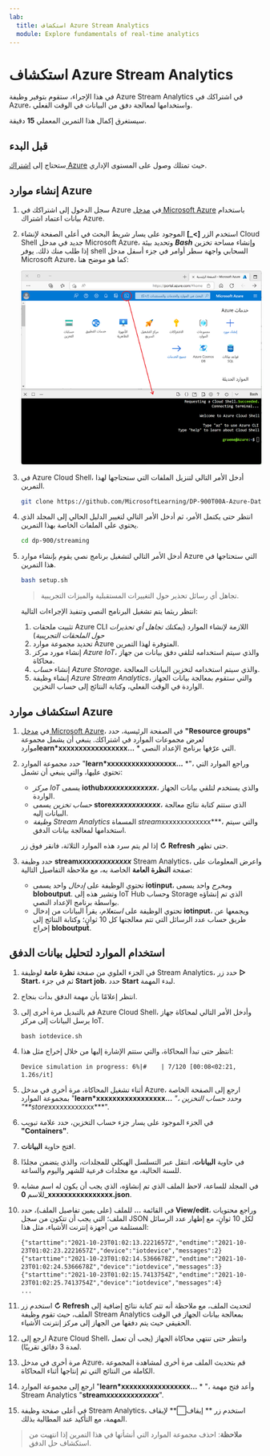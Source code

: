 ```yaml
---
lab:
  title: استكشاف Azure Stream Analytics
  module: Explore fundamentals of real-time analytics
---
```


# استكشاف Azure Stream Analytics

في هذا الإجراء، ستقوم بتوفير وظيفة Azure Stream Analytics في اشتراكك في Azure، واستخدامها لمعالجة دفق من البيانات في الوقت الفعلي.

سيستغرق إكمال هذا التمرين المعملي **15** دقيقة.

## قبل البدء

ستحتاج إلى [اشتراك Azure](https://azure.microsoft.com/free) حيث تمتلك وصول على المستوى الإداري.

## إنشاء موارد Azure

1. سجل الدخول إلى اشتراكك في Azure في [مدخل Microsoft Azure](https://portal.azure.com) باستخدام بيانات اعتماد اشتراك Azure.

1. استخدم الزر **[\>_]** الموجود على يسار شريط البحث في أعلى الصفحة لإنشاء Cloud Shell جديد في مدخل Microsoft Azure، وتحديد بيئة ***Bash*** وإنشاء مساحة تخزين إذا طلب منك ذلك. يوفر shell السحابي واجهة سطر أوامر في جزء أسفل مدخل Microsoft Azure، كما هو موضح هنا:

    ![مدخل Microsoft Azure مع جزء shell سحابي](./images/cloud-shell.png)

1. في Azure Cloud Shell، أدخل الأمر التالي لتنزيل الملفات التي ستحتاجها لهذا التمرين.

    ```bash
    git clone https://github.com/MicrosoftLearning/DP-900T00A-Azure-Data-Fundamentals dp-900
    ```

1. انتظر حتى يكتمل الأمر، ثم أدخل الأمر التالي لتغيير الدليل الحالي إلى المجلد الذي يحتوي على الملفات الخاصة بهذا التمرين.

    ```bash
    cd dp-900/streaming
    ```

1. أدخل الأمر التالي لتشغيل برنامج نصي يقوم بإنشاء موارد Azure التي ستحتاجها في هذا التمرين.

    ```bash
    bash setup.sh
    ```

    > تجاهل أي رسائل تحذير حول التغييرات المستقبلية والميزات التجريبية.

    انتظر ريثما يتم تشغيل البرنامج النصي وتنفيذ الإجراءات التالية:

    1. تثبيت ملحقات Azure CLI اللازمة لإنشاء الموارد (*يمكنك تجاهل أي تحذيرات حول الملحقات التجريبية*)
    1. تحديد مجموعة موارد Azure المتوفرة لهذا التمرين.
    1. إنشاء مورد *مركز Azure IoT*، والذي سيتم استخدامه لتلقي دفق بيانات من جهاز محاكاة.
    1. إنشاء *حساب Azure Storage*، والذي سيتم استخدامه لتخزين البيانات المعالجة.
    1. إنشاء وظيفة *Azure Stream Analytics*، والتي ستقوم بمعالجة بيانات الجهاز الواردة في الوقت الفعلي، وكتابة النتائج إلى حساب التخزين.

## استكشاف موارد Azure

1. في [مدخل Microsoft Azure](https://portal.azure.com?azure-portal=true)، في الصفحة الرئيسية، حدد **"Resource groups"** لعرض مجموعات الموارد في اشتراكك. ينبغي أن يشمل مجموعة موارد**learn*xxxxxxxxxxxxxxxxx...** * التي عرّفها برنامج الإعداد النصي.
2. حدد مجموعة الموارد "**learn*xxxxxxxxxxxxxxxxx...** *"، وراجع الموارد التي تحتوي عليها، والتي ينبغي أن تشمل:
    - *مركز IoT* يسمى **iothub*xxxxxxxxxxxxx***، والذي يستخدم لتلقي بيانات الجهاز الواردة.
    - *حساب تخزين* يسمى **store*xxxxxxxxxxxx***، الذي ستتم كتابة نتائج معالجة البيانات إليه.
    - *وظيفة Stream Analytics* المسماة *stream*xxxxxxxxxxxxx***، والتي سيتم استخدامها لمعالجة بيانات الدفق.

    إذا لم يتم سرد هذه الموارد الثلاثة، فانقر فوق زر **&#8635; Refresh** حتى تظهر.

3. حدد وظيفة **stream*xxxxxxxxxxxxx*** Stream Analytics، واعرض المعلومات على صفحة **النظرة العامة** الخاصة به، مع ملاحظة التفاصيل التالية:
    - تحتوي الوظيفة على *إدخال* واحد يسمى **iotinput**، و*مخرج* واحد يسمى **bloboutput**. وتشير هذه إلى IoT Hub وحساب Storage الذي تم إنشاؤه بواسطة برنامج الإعداد النصي.
    - تحتوي الوظيفة على *استعلام*، يقرأ البيانات من إدخال **iotinput**، ويجمعها عن طريق حساب عدد الرسائل التي تتم معالجتها كل 10 ثوانٍ؛ وكتابة النتائج إلى إخراج **bloboutput**.

## استخدام الموارد لتحليل بيانات الدفق

1. في الجزء العلوي من صفحة **نظرة عامة** لوظيفة Stream Analytics، حدد زر **&#9655; Start**، ثم في جزء **Start job**، حدد **Start** لبدء المهمة.
2. انتظر إعلامًا بأن مهمة الدفق بدأت بنجاح.
3. قم بالتبديل مرة أخرى إلى Azure Cloud Shell، وأدخل الأمر التالي لمحاكاة جهاز يرسل البيانات إلى مركز IoT.

    ```
    bash iotdevice.sh
    ```

4. انتظر حتى تبدأ المحاكاة، والتي ستتم الإشارة إليها من خلال إخراج مثل هذا:

    ```
    Device simulation in progress: 6%|#    | 7/120 [00:08<02:21, 1.26s/it]
    ```

5. أثناء تشغيل المحاكاة، مرة أخرى في مدخل Azure، ارجع إلى الصفحة الخاصة بمجموعة الموارد "**learn*xxxxxxxxxxxxxxxxx...** *"، وحدد حساب التخزين "**store*xxxxxxxxxxxx***".
6. في الجزء الموجود على يسار جزء حساب التخزين، حدد علامة تبويب **"Containers"**.
7. افتح حاوية **البيانات**.
8. في حاوية **البيانات**، انتقل عبر التسلسل الهيكلي للمجلدات، والذي يتضمن مجلدًا للسنة الحالية، مع مجلدات فرعية للشهر واليوم والساعة.
9. في المجلد للساعة، لاحظ الملف الذي تم إنشاؤه، الذي يجب أن يكون له اسم مشابه للاسم **0_xxxxxxxxxxxxxxxx.json**.
10. في القائمة **...** للملف (على يمين تفاصيل الملف)، حدد **View/edit**، وراجع محتويات الملف؛ التي يجب أن تتكون من سجل JSON لكل 10 ثوانٍ، مع إظهار عدد الرسائل المستلمة من أجهزة إنترنت الأشياء، مثل هذا:

    ```
    {"starttime":"2021-10-23T01:02:13.2221657Z","endtime":"2021-10-23T01:02:23.2221657Z","device":"iotdevice","messages":2}
    {"starttime":"2021-10-23T01:02:14.5366678Z","endtime":"2021-10-23T01:02:24.5366678Z","device":"iotdevice","messages":3}
    {"starttime":"2021-10-23T01:02:15.7413754Z","endtime":"2021-10-23T01:02:25.7413754Z","device":"iotdevice","messages":4}
    ...
    ```

11. استخدم زر **&#8635; Refresh** لتحديث الملف، مع ملاحظة أنه تتم كتابة نتائج إضافية إلى الملف، حيث تقوم وظيفة Stream Analytics بمعالجة بيانات الجهاز في الوقت الحقيقي حيث يتم دفقها من الجهاز إلى مركز إنترنت الأشياء.
12. ارجع إلى Azure Cloud Shell، وانتظر حتى تنتهي محاكاة الجهاز (يجب أن تعمل لمدة 3 دقائق تقريبًا).
13. مرة أخرى في مدخل Azure، قم بتحديث الملف مرة أخرى لمشاهدة المجموعة الكاملة من النتائج التي تم إنتاجها أثناء المحاكاة.
14. ارجع إلى مجموعة الموارد "**learn*xxxxxxxxxxxxxxxxx...** * "، وأعد فتح مهمة Stream Analytics "**stream*xxxxxxxxxxxxx***".
15. في أعلى صفحة وظيفة Stream Analytics، استخدم زر ** إيقاف&#11036;** لإيقاف المهمة، مع التأكيد عند المطالبة بذلك.

> **ملاحظة**: احذف مجموعة الموارد التي أنشأتها في هذا التمرين إذا انتهيت من استكشاف حل الدفق.
